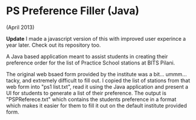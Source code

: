 # PS Preference Filler (Java)
(April 2013)

**Update**
I made a javascript version of this with improved user experince a year later. Check out its repository too.

A Java based application meant to assist students in creating their preference order for the list of Practice School stations at BITS Pilani.

The original web bsaed form provided by the institute was a bit... ummm... tacky, and extremely difficult to fill out. I copied the list of stations from that web form into "ps1 list.txt", read it using the Java application and present a UI for students to generate a list of their preference. The output is "PSPReferece.txt" which contains the students preference in a format which makes it easier for them to fill it out on the default institute provided form.
